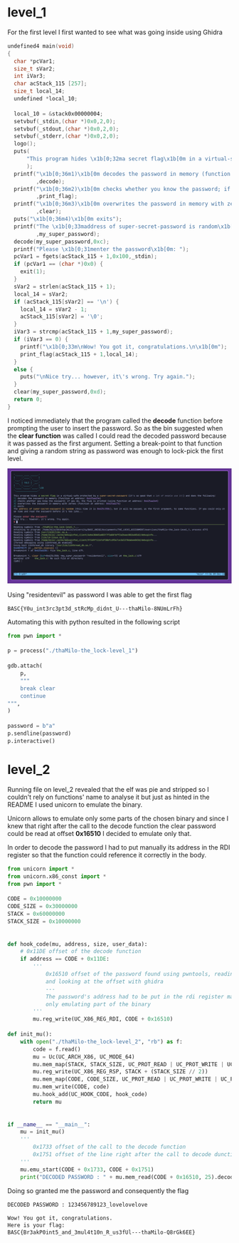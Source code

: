# level_1

For the first level I first wanted to see what was going inside using Ghidra

```c
undefined4 main(void)
{
  char *pcVar1;
  size_t sVar2;
  int iVar3;
  char acStack_115 [257];
  size_t local_14;
  undefined *local_10;
  
  local_10 = &stack0x00000004;
  setvbuf(_stdin,(char *)0x0,2,0);
  setvbuf(_stdout,(char *)0x0,2,0);
  setvbuf(_stderr,(char *)0x0,2,0);
  logo();
  puts(
      "This program hides \x1b[0;32ma secret flag\x1b[0m in a virtual-safe protected by a \x1b[0;33m super-secret-password\x1b[0m (it\'s so good that \x1b[1;37ma lot of people use it!\x1b[0m) and  does the following:"
      );
  printf("\x1b[0;36m1)\x1b[0m decodes the password in memory (function at address: \x1b[0;35m%p\x1b[ 0m)\n"
         ,decode);
  printf("\x1b[0;36m2)\x1b[0m checks whether you know the password; if you do, the flag is printed ( using function at address: \x1b[0;35m%p)\n"
         ,print_flag);
  printf("\x1b[0;36m3)\x1b[0m overwrites the password in memory with zeroes (function at address: \x 1b[0;35m%p\x1b[0m)\n"
         ,clear);
  puts("\x1b[0;36m4)\x1b[0m exits");
  printf("The \x1b[0;33maddress of super-secret-password is random\x1b[0m (this time it is \x1b[0;35 m%p\x1b[0m), but it will be passed, as the first argument, to some functions. If you could only st op time and read the password before it\'s too late...\n\n"
         ,my_super_password);
  decode(my_super_password,0xc);
  printf("Please \x1b[0;31menter the password\x1b[0m: ");
  pcVar1 = fgets(acStack_115 + 1,0x100,_stdin);
  if (pcVar1 == (char *)0x0) {
    exit(1);
  }
  sVar2 = strlen(acStack_115 + 1);
  local_14 = sVar2;
  if (acStack_115[sVar2] == '\n') {
    local_14 = sVar2 - 1;
    acStack_115[sVar2] = '\0';
  }
  iVar3 = strcmp(acStack_115 + 1,my_super_password);
  if (iVar3 == 0) {
    printf("\x1b[0;33m\nWow! You got it, congratulations.\n\x1b[0m");
    print_flag(acStack_115 + 1,local_14);
  }
  else {
    puts("\nNice try... however, it\'s wrong. Try again.");
  }
  clear(my_super_password,0xd);
  return 0;
}
```

I noticed immediately that the program called the **decode** function before prompting the user to insert the password.
So as the bin suggested when the **clear function** was called I could read the decoded password because it was passed as the first argument.
Setting a break-point to that function and giving a random string as password was enough to lock-pick the first level.

![](./imgs/py_script_lock1.png)

Using "residentevil" as password I was able to get the first flag

```
BASC{Y0u_int3rc3pt3d_stRcMp_didnt_U---thaMilo-8NUmLrFh}
```

Automating this with python resulted in the following script

```python
from pwn import *

p = process("./thaMilo-the_lock-level_1")

gdb.attach(
    p,
    """
    break clear
    continue
""",
)

password = b"a"
p.sendline(password)
p.interactive()
```

# level_2

Running file on level_2 revealed that the elf was pie and stripped so I couldn't rely on functions' name to analyse it but just as hinted in the README I used unicorn to emulate the binary.

Unicorn allows to emulate only some parts of the chosen binary and since I knew that right after the call to the decode function the clear password could be read at offset **0x16510** I decided to emulate only that.

In order to decode the password I had to put manually its address in the RDI register so that the function could reference it correctly in the body.


```python
from unicorn import *
from unicorn.x86_const import *
from pwn import *

CODE = 0x10000000
CODE_SIZE = 0x30000000
STACK = 0x60000000
STACK_SIZE = 0x10000000


def hook_code(mu, address, size, user_data):
	# 0x11DE offset of the decode function
    if address == CODE + 0x11DE:
	    ''' 
		    0x16510 offset of the password found using pwntools, reading the data section
		    and looking at the offset with ghidra
			---
			The password's address had to be put in the rdi register manually since we are
			only emulating part of the binary
        '''
        mu.reg_write(UC_X86_REG_RDI, CODE + 0x16510)

def init_mu():
    with open("./thaMilo-the_lock-level_2", "rb") as f:
        code = f.read()
        mu = Uc(UC_ARCH_X86, UC_MODE_64)
        mu.mem_map(STACK, STACK_SIZE, UC_PROT_READ | UC_PROT_WRITE | UC_PROT_EXEC)
        mu.reg_write(UC_X86_REG_RSP, STACK + (STACK_SIZE // 2))
        mu.mem_map(CODE, CODE_SIZE, UC_PROT_READ | UC_PROT_WRITE | UC_PROT_EXEC)
        mu.mem_write(CODE, code)
        mu.hook_add(UC_HOOK_CODE, hook_code)
        return mu


if __name__ == "__main__":
    mu = init_mu()
    '''
	    0x1733 offset of the call to the decode function
	    0x1751 offset of the line right after the call to decode dunction
    '''
    mu.emu_start(CODE + 0x1733, CODE + 0x1751)
    print("DECODED PASSWORD : " + mu.mem_read(CODE + 0x16510, 25).decode("latin1"))
```

Doing so granted me the password and consequently the flag

```
DECODED PASSWORD : 123456789123_lovelovelove
```

```
Wow! You got it, congratulations.
Here is your flag:
BASC{Br3akP0int5_and_3mul4t10n_R_us3fUl---thaMilo-Q8rGk6EE}
```